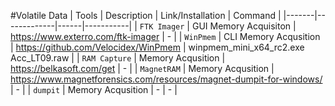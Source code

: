 #Volatile Data
| Tools | Description | Link/Installation | Command |
|-------|-------------|------|-----------|
| `FTK Imager` | GUI Memory Acquisiton | https://www.exterro.com/ftk-imager | - |
| `WinPmem` | CLI Memory Acqusition | https://github.com/Velocidex/WinPmem | winpmem_mini_x64_rc2.exe Acc_LT09.raw |
| `RAM Capture` | Memory Acqusition | https://belkasoft.com/get | - |
| `MagnetRAM` | Memory Acqusition | https://www.magnetforensics.com/resources/magnet-dumpit-for-windows/ | - |
| `dumpit` | Memory Acqusition | - | - |
